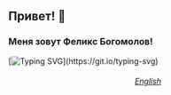 ## Привет! 👋 
### Меня зовут Феликс Богомолов!

[![Typing SVG](https://readme-typing-svg.demolab.com?font=Fira+Code&pause=1000&width=435&lines=Феликс+Богомолов...;Python...;Вирусы...;https%3A%2F%2Ft.me%2Ffelibog;Информация+о+системе...)](https://git.io/typing-svg)
<div align="center"><h6><a href="https://github.com/FeliBog/FeliBog/blob/main/README.md">English</a></h6></div>
